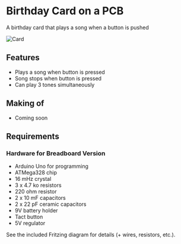 # Birthday Card on a PCB

A birthday card that plays a song when a button is pushed

![](https://raw.github.com/jerwil/Birthday_Card/master/Birthday_Card_Photo.JPG "Card")

## Features

* Plays a song when button is pressed
* Song stops when button is pressed
* Can play 3 tones simultaneously

## Making of

* Coming soon

## Requirements

### Hardware for Breadboard Version

* Arduino Uno for programming
* ATMega328 chip
* 16 mHz crystal
* 3 x 4.7 ko resistors
* 220 ohm resistor
* 2 x 10 mF capacitors
* 2 x 22 pF ceramic capacitors
* 9V battery holder
* Tact button
* 5V regulator


See the included Fritzing diagram for details (+ wires, resistors, etc.).


